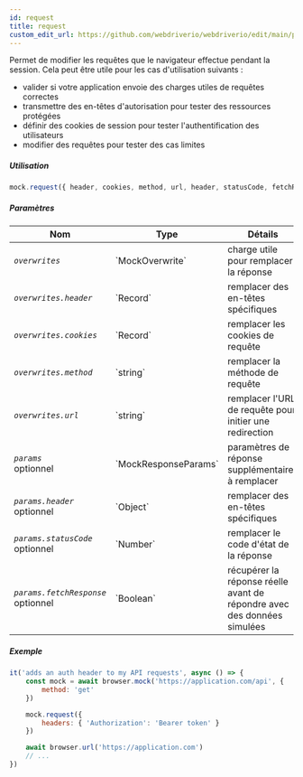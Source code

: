 ```yaml
---
id: request
title: request
custom_edit_url: https://github.com/webdriverio/webdriverio/edit/main/packages/webdriverio/src/commands/mock/request.ts
---
```


Permet de modifier les requêtes que le navigateur effectue pendant la session. Cela peut être utile pour les cas d'utilisation suivants :

- valider si votre application envoie des charges utiles de requêtes correctes
- transmettre des en-têtes d'autorisation pour tester des ressources protégées
- définir des cookies de session pour tester l'authentification des utilisateurs
- modifier des requêtes pour tester des cas limites

##### Utilisation

```js
mock.request({ header, cookies, method, url, header, statusCode, fetchResponse })
```

##### Paramètres

<table>
  <thead>
    <tr>
      <th>Nom</th><th>Type</th><th>Détails</th>
    </tr>
  </thead>
  <tbody>
    <tr>
      <td><code><var>overwrites</var></code></td>
      <td>`MockOverwrite`</td>
      <td>charge utile pour remplacer la réponse</td>
    </tr>
    <tr>
      <td><code><var>overwrites.header</var></code></td>
      <td>`Record<string,string>`</td>
      <td>remplacer des en-têtes spécifiques</td>
    </tr>
    <tr>
      <td><code><var>overwrites.cookies</var></code></td>
      <td>`Record<string,string>`</td>
      <td>remplacer les cookies de requête</td>
    </tr>
    <tr>
      <td><code><var>overwrites.method</var></code></td>
      <td>`string`</td>
      <td>remplacer la méthode de requête</td>
    </tr>
    <tr>
      <td><code><var>overwrites.url</var></code></td>
      <td>`string`</td>
      <td>remplacer l'URL de requête pour initier une redirection</td>
    </tr>
    <tr>
      <td><code><var>params</var></code><br /><span className="label labelWarning">optionnel</span></td>
      <td>`MockResponseParams`</td>
      <td>paramètres de réponse supplémentaires à remplacer</td>
    </tr>
    <tr>
      <td><code><var>params.header</var></code><br /><span className="label labelWarning">optionnel</span></td>
      <td>`Object`</td>
      <td>remplacer des en-têtes spécifiques</td>
    </tr>
    <tr>
      <td><code><var>params.statusCode</var></code><br /><span className="label labelWarning">optionnel</span></td>
      <td>`Number`</td>
      <td>remplacer le code d'état de la réponse</td>
    </tr>
    <tr>
      <td><code><var>params.fetchResponse</var></code><br /><span className="label labelWarning">optionnel</span></td>
      <td>`Boolean`</td>
      <td>récupérer la réponse réelle avant de répondre avec des données simulées</td>
    </tr>
  </tbody>
</table>

##### Exemple

```js title="respond.js"
it('adds an auth header to my API requests', async () => {
    const mock = await browser.mock('https://application.com/api', {
        method: 'get'
    })

    mock.request({
        headers: { 'Authorization': 'Bearer token' }
    })

    await browser.url('https://application.com')
    // ...
})
```